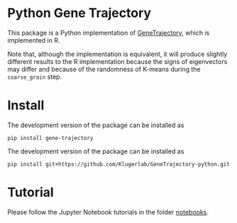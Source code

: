 # Python Gene Trajectory
This package is a Python implementation of [GeneTrajectory](https://github.com/KlugerLab/GeneTrajectory), 
which is implemented in R. 

Note that, although the implementation is equivalent, it will produce slightly different results to the R implementation
because the signs of eigenvectors may differ and because of the randomness of K-means during the `coarse_grain` step. 


# Install #
The development version of the package can be installed as 
```
pip install gene-trajectory
```

The development version of the package can be installed as 
```
pip install git+https://github.com/Klugerlab/GeneTrajectory-python.git
```

# Tutorial # 
Please follow the Jupyter Notebook tutorials in the folder [notebooks](https://github.com/PCMGF-Limited/PGT/blob/main/notebooks/).
